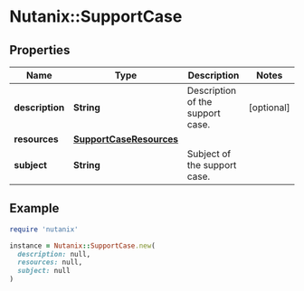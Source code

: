 # Nutanix::SupportCase

## Properties

| Name | Type | Description | Notes |
| ---- | ---- | ----------- | ----- |
| **description** | **String** | Description of the support case. | [optional] |
| **resources** | [**SupportCaseResources**](SupportCaseResources.md) |  |  |
| **subject** | **String** | Subject of the support case. |  |

## Example

```ruby
require 'nutanix'

instance = Nutanix::SupportCase.new(
  description: null,
  resources: null,
  subject: null
)
```

